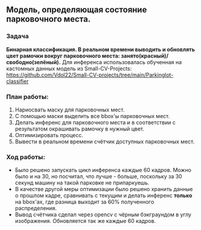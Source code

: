 ## Модель, определяющая состояние парковочного места.

### Задача
**Бинарная классификация. В реальном времени выводить и обновлять цвет рамочки вокруг парковочного места: занято(красный)/свободно(зелёный).** Для инференса использовалась обученная на кастомных данных модель из Small-CV-Projects: https://github.com/Vdol22/Small-CV-projects/tree/main/Parkinglot-classifier

### План работы:
1. Нариосвать маску для парковочных мест.
2. С помощью маски выделить все bbox'ы парковочных мест.
3. Делать инференс для парковочного места и в соответствии с результатом окрашивать рамочку в нужный цвет.
4. Оптимизировать процесс.
5. Вывести в реальном времени счётчик доступных парковочных мест.

### Ход работы:
- Было решено запускать цикл инференса каждые 60 кадров. Можно было и на 30, но посчитал, что лучше - больше, поскольку за 30 секунд машину на такой парковке не припаркуешь.
- В качестве другой меры оптимизации было решено хранить данные о прошлом кадре, сравнивать с текущим и делать инференс **только** на bbox'ах, где разница выходит за 60% полученного распределения. 
- Вывод счётчика сделал через opencv с чёрным бэкграундом в углу изображения. Обновляется так же каждые 60 кадров.
